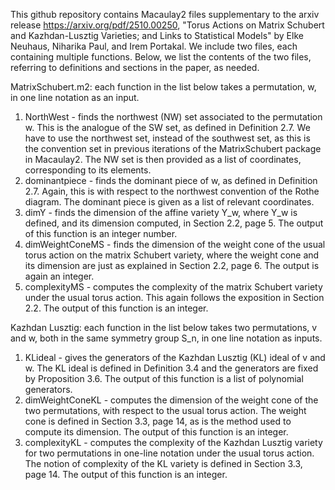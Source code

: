 This github repository contains Macaulay2 files supplementary to the arxiv release https://arxiv.org/pdf/2510.00250, "Torus Actions on Matrix Schubert and Kazhdan-Lusztig Varieties; and Links to Statistical Models" by Elke Neuhaus, Niharika Paul, and Irem Portakal. We include two files, each containing multiple functions. Below, we list the contents of the two files, referring to definitions and sections in the paper, as needed. 

MatrixSchubert.m2: each function in the list below takes a permutation, w, in one line notation as an input. 
1. NorthWest - finds the northwest (NW) set associated to the permutation w. This is the analogue of the SW set, as defined in Definition 2.7. We have to use the northwest set, instead of the southwest set, as this is the convention set in previous iterations of the MatrixSchubert package in Macaulay2. The NW set is then provided as a list of coordinates, corresponding to its elements.
2. dominantpiece - finds the dominant piece of w, as defined in Definition 2.7. Again, this is with respect to the northwest convention of the Rothe diagram. The dominant piece is given as a list of relevant coordinates.
3. dimY - finds the dimension of the affine variety Y_w, where Y_w is defined, and its dimension computed, in Section 2.2, page 5. The output of this function is an integer number. 
4. dimWeightConeMS - finds the dimension of the weight cone of the usual torus action on the matrix Schubert variety, where the weight cone and its dimension are just as explained in Section 2.2, page 6. The output is again an integer. 
5. complexityMS - computes the complexity of the matrix Schubert variety under the usual torus action. This again follows the exposition in Section 2.2. The output of this function is an integer. 


Kazhdan Lusztig: each function in the list below takes two permutations, v and w, both in the same symmetry group S_n, in one line notation as inputs.
1. KLideal - gives the generators of the Kazhdan Lusztig (KL) ideal of v and w. The KL ideal is defined in Definition 3.4 and the generators are fixed by Proposition 3.6. The output of this function is a list of polynomial generators. 
2. dimWeightConeKL - computes the dimension of the weight cone of the two permutations, with respect to the usual torus action. The weight cone is defined in Section 3.3, page 14, as is the method used to compute its dimension. The output of this function is an integer. 
3. complexityKL - computes the complexity of the Kazhdan Lusztig variety for two permutations in one-line notation under the usual torus action. The notion of complexity of the KL variety is defined in Section 3.3, page 14. The output of this function is an integer. 
